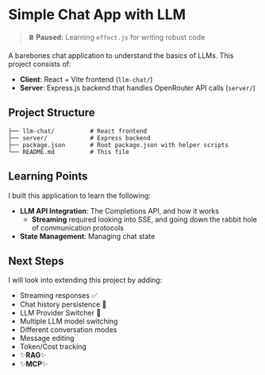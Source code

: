# Simple Chat App with LLM
> **⏸️ Paused:**
>Learning `effect.js` for writing robust code

A barebones chat application to understand the basics of LLMs. This project consists of:
- **Client**: React + Vite frontend (`llm-chat/`)
- **Server**: Express.js backend that handles OpenRouter API calls (`server/`)

## Project Structure
```
├── llm-chat/          # React frontend
├── server/            # Express backend
├── package.json       # Root package.json with helper scripts
└── README.md          # This file
```

## Learning Points
I built this application to learn the following:
- **LLM API Integration**: The Completions API, and how it works
  - **Streaming** required looking into SSE, and going down the rabbit hole of communication protocols
- **State Management**: Managing chat state

## Next Steps
I will look into extending this project by adding:
- Streaming responses ✅
- Chat history persistence 🚧
- LLM Provider Switcher 🚧
- Multiple LLM model switching 
- Different conversation modes
- Message editing
- Token/Cost tracking
- ✨**RAG**✨
- ✨**MCP**✨
